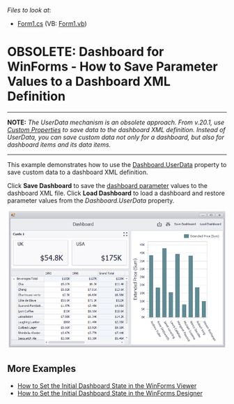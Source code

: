 <!-- default file list -->
*Files to look at*:

* [Form1.cs](./CS/Dashboard_UserData/Form1.cs) (VB: [Form1.vb](./VB/Dashboard_UserData/Form1.vb))
<!-- default file list end -->
# OBSOLETE: Dashboard for WinForms - How to Save Parameter Values to a Dashboard XML Definition

---
**NOTE:** *The UserData mechanism is an obsolete approach. From v.20.1, use [Custom Properties](https://docs.devexpress.com/Dashboard/401595/winforms-dashboard/winforms-designer/custom-properties) to save data to the dashboard XML definition. Instead of UserData, you can save custom data not only for a dashboard, but also for dashboard items and its data items.*

---

This example demonstrates how to use the [Dashboard.UserData](https://docs.devexpress.com/Dashboard/DevExpress.DashboardCommon.Dashboard.UserData) property to save custom data to a dashboard XML definition. 

Click **Save Dashboard** to save the [dashboard parameter](https://docs.devexpress.com/Dashboard/17632) values to the dashboard XML file. Click **Load Dashboard** to load a dashboard and restore parameter values from the _Dashboard.UserData_ property.


![screenshot](/images/screenshot.png)

## More Examples

- [How to Set the Initial Dashboard State in the WinForms Viewer](https://github.com/DevExpress-Examples/winforms-viewer-save-and-apply-dashboard-state)
- [How to Set the Initial Dashboard State in the WinForms Designer](https://github.com/DevExpress-Examples/winforms-designer-save-and-apply-dashboard-state)
